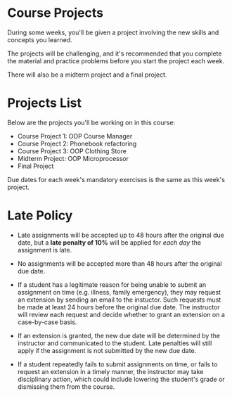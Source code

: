 # Course Projects

During some weeks, you'll be given a project involving the new skills and concepts you learned.

The projects will be challenging, and it's recommended that you complete the
material and practice problems before you start the project each week.

There will also be a midterm project and a final project.

# Projects List

Below are the projects you'll be working on in this course:

- Course Project 1: OOP Course Manager
- Course Project 2: Phonebook refactoring
- Course Project 3: OOP Clothing Store
- Midterm Project: OOP Microprocessor
- Final Project

<aside>
Due dates for each week's mandatory exercises is the same as this week's project.
</aside>

# Late Policy

- Late assignments will be accepted up to 48 hours after the original due date, but a **late penalty of 10%** will be applied for _each day_ the assignment is late.

- No assignments will be accepted more than 48 hours after the original due date.

- If a student has a legitimate reason for being unable to submit an assignment on time (e.g. illness, family emergency), they may request an extension by sending an email to the instuctor. Such requests must be made at least 24 hours before the original due date. The instructor will review each request and decide whether to grant an extension on a case-by-case basis.

- If an extension is granted, the new due date will be determined by the instructor and communicated to the student. Late penalties will still apply if the assignment is not submitted by the new due date.

- If a student repeatedly fails to submit assignments on time, or fails to request an extension in a timely manner, the instructor may take disciplinary action, which could include lowering the student's grade or dismissing them from the course.
